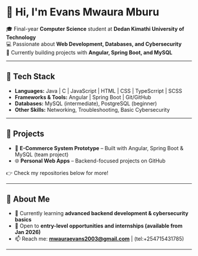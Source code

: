 # 👋 Hi, I'm Evans Mwaura Mburu

🎓 Final-year **Computer Science** student at **Dedan Kimathi University of Technology**  
💻 Passionate about **Web Development, Databases, and Cybersecurity**  
🚀 Currently building projects with **Angular, Spring Boot, and MySQL**

---

## 🔧 Tech Stack
- **Languages:** Java | C | JavaScript | HTML | CSS | TypeScrript | SCSS
- **Frameworks & Tools:** Angular | Spring Boot | Git/GitHub
- **Databases:** MySQL (intermediate), PostgreSQL (beginner)
- **Other Skills:** Networking, Troubleshooting, Basic Cybersecurity

---

## 📂 Projects
- 🛒 **E-Commerce System Prototype** – Built with Angular, Spring Boot & MySQL (team project)  
- 🌐 **Personal Web Apps** – Backend-focused projects on GitHub   

👉 Check my repositories below for more!

---

## 🌟 About Me
- 🔭 Currently learning **advanced backend development & cybersecurity basics**  
- 🤝 Open to **entry-level opportunities and internships (available from Jan 2026)**  
- 📫 Reach me: **mwauraevans2003@gmail.com** | (tel:+254715431785)

---
